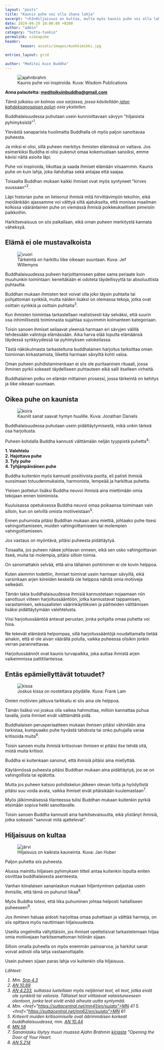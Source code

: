 ```yaml
---
layout: "posts"
title: "Kaunis puhe voi olla ihana lahja"
excerpt: "<h3>Hiljaisuus on kultaa, mutta myös kaunis puhe voi olla lahja.</h3>"
date: 2024-04-29 10:00:00 +0200
author: "admin"
category: "Sutta-tuokio"
permalink: oikeapuhe
header:  
       teaser: assets/images/munkkimikki.jpg

entries_layout: grid

author: "Meditoi kuin Buddha"
---
```


<figure>
<img src="assets/images/munkkimikki.jpg" alt="ajahnbrahm">
<figcaption> Kaunis puhe voi inspiroida. Kuva: Wisdom Publications</figcaption>
</figure>

<b> Anna palautetta: meditoikuinbuddha@gmail.com</b>

<i>Tämä julkaisu on kolmas osa sarjassa, jossa käsitellään <a href="https://meditoikuinbuddha.fi/buddhalainenharjoitus">jalon kahdeksanosaisen polun</a> osia yksitellen.</i>

Buddhalaisuudessa puhutaan usein kunnioittavaan sävyyn "hiljaisista pyhimyksistä"<sup>1</sup>. 

Ylevästä sanaparista huolimatta Buddhalla oli myös paljon sanottavaa puheesta.

Ja miksi ei olisi, sillä puheen merkitys ihmisten elämässä on valtava. Jos esimerkiksi Buddha ei olisi pukenut omaa kokemustaan sanoiksi, emme kävisi näitä asioita läpi.

Puhe voi inspiroida, liikuttaa ja saada ihmiset elämään viisaammin. Kaunis puhe on kuin lahja, joka ilahduttaa sekä antajaa että saajaa.

Toisaalta Buddhan mukaan kaikki ihmiset ovat myös syntyneet "kirves suussaan"<sup>2</sup>. 

Läpi historian puhe on lietsonut ihmisiä mitä hirvittävimpiin tekoihin, eikä meidänkään ajassamme voi välttyä siltä ajatukselta, että monissa maailman kolkissa vääränlainen puhe on viemässä ihmisiä poikkeuksellisen pimeisiin paikkoihin.

Harkitsevaisuus on siis paikallaan, eikä oman puheen merkitystä kannata väheksyä.

<h2>Elämä ei ole mustavalkoista</h2>

<figure>
<img src="assets/images/jef-willemyns-mluUYXoTotY-unsplash.jpg" alt="vuori">
<figcaption> Tärkeintä on harkittu liike oikeaan suuntaan. Kuva: Jef Willemyns</figcaption>
</figure>

Buddhalaisuudessa puheen harjoittamiseen pätee sama periaate kuin muuhunkin toimintaan: keneltäkään ei odoteta täydellisyyttä tai absoluuttista puhtautta.

Buddhan mukaan ihmisten teot voivat olla joko täysin puhtaita tai pohjattoman synkkiä, mutta näiden lisäksi on olemassa tekoja, jotka ovat osittain synkkiä ja osittain puhtaita<sup>3</sup>. 

Kun ihmisten toimintaa tarkastellaan realistisesti käy selväksi, että suurin osa inhimillisestä toiminnasta sujahtaa sujuvimmin kolmanteen kategoriaan. 

Toisin sanoen ihmiset seilaavat yleensä harmaan eri sävyjen välillä tehdessään valintoja elämässään. Aika harva elää lopulta elämäänsä täydessä synkkyydessä tai pyhimyksen valokeilassa. 

Tästä näkökulmasta tarkasteltuna buddhalainen harjoitus tarkoittaa oman toiminnan kirkastamista, liikettä harmaan sävyiltä kohti valoa.

Oman puheen puhdistaminenkaan ei siis ole puritaaninen rituaali, jossa ihminen pyrkii sokeasti täydelliseen puhtauteen eikä salli itselleen virheitä. 

Buddhalainen polku on elämän mittainen prosessi, jossa tärkeintä on kehitys ja liike oikeaan suuntaan.

<h2>Oikea puhe on kaunista</h2>

<figure>
<img src="assets/images/jonathan-daniels-CdVG9f96kyg-unsplash.jpg" alt="koira">
<figcaption> Kauniit sanat saavat hymyn huulille. Kuva: Jonathan Daniels</figcaption>
</figure>

Buddhalaisuudessa puhutaan usein pidättäytymisestä, mikä onkin tärkeä osa harjoitusta.

Puheen kohdalla Buddha kannusti välttämään neljän tyyppistä puhetta<sup>4</sup>:

<b>1. Valehtelu</b><br>
<b>2. Hajottava puhe</b><br>
<b>3. Tyly puhe</b><br>
<b>4. Tyhjänpäiväinen puhe</b><br>

Buddha kuitenkin myös kannusti positiivista puolta, eli patisti ihmisiä suosimaan totuudenmukaista, harmonista, lempeää ja harkittua puhetta.

Yleisen jaottelun lisäksi Buddha neuvoi ihmisiä aina miettimään omia tekojaan ennen toimimista. 

Kuuluisassa opetuksessa Buddha neuvoi omaa poikaansa toimimaan vain silloin, kun on selvillä omista motiiveistaan<sup>5</sup>. 

Ennen puhumista pitäisi Buddhan mukaan aina miettiä, johtaako puhe itsesi vahingoittamiseen, muiden vahingoittamiseen tai molempien vahingoittamiseen.

Jos vastaus on myöntävä, pitäisi puheesta pidättäytyä. 

Toisaalta, jos puheen näkee johtavan onneen, eikä sen usko vahingoittavan itseä, muita tai molempia, pitäisi silloin toimia. 

On sanomattakin selvää, että aina tällainen pohtiminen ei ole kovin helppoa. 

Kuten aiemmin todettiin, ihmiset toimivat usein harmaan sävyillä, eikä varsinkaan arjen kiireiden keskellä ole helppoa nähdä omia motiiveja selkeästi. 

Tämän takia buddhalaisuudessa ihmisiä kannustetaan nojaamaan niin sanottuun viiteen harjoitussääntöön, jotka kannustavat tappamisen, varastamisen, seksuaalisten väärinkäytöksien ja päihteiden välttämisen lisäksi pidättäytymään valehtelusta.

Viisi harjoitussääntöä antavat perustan, jonka pohjalta omaa puhetta voi hioa. 

Ne tekevät elämästä helpompaa, sillä harjoitussääntöjä noudattamalla tietää ainakin, että ei ole aivan väärällä polulla, vaikka puheessa olisikin jonkin verran parannettavaa. 

Harjoitussäännöt ovat kaunis turvapaikka, joka auttaa ihmistä arjen vaikeimmissa pattitilanteissa. 

<h2>Entäs epämiellyttävät totuudet?</h2>

<figure>
<img src="assets/images/frank-lam-Ph9h5eayOTQ-unsplash.jpg" alt="kissa">
<figcaption> Joskus kissa on nostettava pöydälle. Kuva: Frank Lam</figcaption>
</figure>

Omien motiivien jatkuva tarkkailu ei siis aina ole helppoa. 

Tämän lisäksi voi joskus olla vaikea hahmottaa, milloin kannattaa puhua tavalla, josta ihmiset eivät välttämättä pidä.

Buddhalaisen perusperiaatteen mukaan ihmisen pitäisi vähintään aina tarkistaa, kumpuaako puhe hyvästä tahdosta tai onko puhujalla varaa kritisoida muita<sup>6</sup>. 

Toisin sanoen muita ihmisiä kritisoivan ihmisen ei pitäisi itse tehdä sitä, mistä muita kritisoi. 

Buddha ei kuitenkaan sanonut, että ihmisiä pitäisi aina miellyttää. 

Käytännössä puheesta pitäisi Buddhan mukaan aina pidättäytyä, jos se on vahingollista tai epätotta. 

Mutta jos puheen katsoo pohdiskelun jälkeen olevan totta ja hyödyllistä pitäisi suu voida avata, vaikka ihmiset eivät pitäisikään kuulemastaan<sup>7</sup>. 

Myös jälkimmäisessä tilanteessa tulisi Buddhan mukaan kuitenkin pyrkiä etsimään sopiva hetki sanottavalle. 

Toisin sanoen Buddha kannusti aina harkitsevaisuutta, eikä ylistänyt ihmisiä, jotka sokeasti "sanovat mitä ajattelevat".

<h2>Hiljaisuus on kultaa</h2>

<figure>
<img src="assets/images/jan-huber-fmVQL_TFKPU-unsplash.jpg" alt="järvi">
<figcaption> Hiljaisuus on kaikista kauneinta. Kuva: Jan Huber</figcaption>
</figure>

Paljon puhetta siis puheesta. 

Alussa mainittu hiljaisen pyhimyksen titteli antaa kuitenkin lopulta eniten osviittaa buddhalaisesta asenteesta.

Vanhan kiinalaisen sananlaskun mukaan hiljentyminen paljastaa usein ihmisille, että tämä on puhunut liikaa<sup>8</sup>.

Myös Buddha totesi, että liika puhuminen johtaa helposti haitalliseen puheeseen<sup>9</sup>. 

Jos ihminen haluaa aidosti harjoittaa omaa puhettaan ja välttää harmeja, on siis opittava myös nauttimaan hiljaisuudesta. 

Useilta ongelmilta vältyttäisiin, jos ihmiset opettelisivat tarkastelemaan hiljaa omia motiivejaan harkitsemattoman hölinän sijaan. 

Silloin omalla puheella on myös enemmän painoarvoa, ja harkitut sanat voivat aidosti olla lahja vastaanottajalle.

Usein puheen sijaan paras lahja voi kuitenkin olla hiljaisuus.

<i>Lähteet:
1. Mm. <a href="https://suttacentral.net/snp4.3/en/mills">Snp 4.3</a>
2. <a href="https://suttacentral.net/an10.89/en/sujato">AN 10.89</a>
3. <a href="https://suttacentral.net/an4.233/en/sujato">AN 4.233</a>, suttassa luetellaan myös neljännet teot, eli teot, jotka eivät ole synkkiä tai valoisia. Tällaiset teot viittaavat valaistuneeseen olentoon, jonka teot eivät enää aiheuta uutta syntymää.
4. Mm. <href="https://suttacentral.net/mn41/en/sujato">MN 41</a>
5.<href="https://suttacentral.net/mn62/en/sujato">MN 61</a>
6. Kriteerit muiden kritisoimiselle ovat äärimmäisen korkeat buddhalaisuudessa, mm. <a href="https://suttacentral.net/an10.44/en/sujato">AN 10.44</a>
7. <a href="https://suttacentral.net/mn58/en/sujato">MN 58</a>
8. Sananlasku löytyy muun muassa Ajahn Brahmin <a href="https://www.bps.lk/olib/bp/bp619s_Brahm_Opening-The-Doors-Of-Your-Heart.pdf">kirjasta</a> "Opening the Door of Your Heart.
9. <a href="https://suttacentral.net/an4.233/en/sujato">AN 5.214</a>
